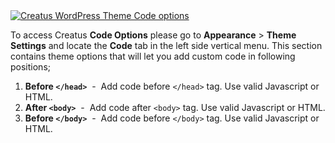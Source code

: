 <div class="thz-lightbox-gallery" markdown="1">
<div class="thz-doc-image max">
<a class="thz-lightbox mfp-image" href="../../docs-media/code-options.jpg" data-mfp-title="Creatus WordPress Theme Code options" data-modal-size="large">
	<img src="../../docs-media/code-options.jpg" alt="Creatus WordPress Theme Code options" />
</a>
</div>

<div id="search" markdown="1">

To access Creatus __Code Options__ please go to __Appearance__ >  __Theme Settings__ and locate the __Code__ tab in the left side vertical menu. This section contains theme options that will let you add custom code in following positions;

</div>

</div>

1. __Before `</head>`__ &nbsp;-&nbsp; Add code before `</head>` tag. Use valid Javascript or HTML.
1. __After `<body>`__ &nbsp;-&nbsp; Add code after `<body>` tag. Use valid Javascript or HTML.
1. __Before `</body>`__ &nbsp;-&nbsp; Add code before `</body>` tag. Use valid Javascript or HTML.
